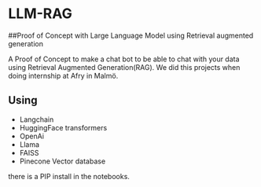 # LLM-RAG
##Proof of Concept with Large Language Model using Retrieval augmented generation

A Proof of Concept to make a chat bot to be able to chat with your data using Retrieval Augmented Generation(RAG).
We did this projects when doing internship at Afry in Malmö.

## Using
- Langchain
- HuggingFace transformers
- OpenAi
- Llama
- FAISS
- Pinecone Vector database
  

there is a PIP install in the notebooks.
